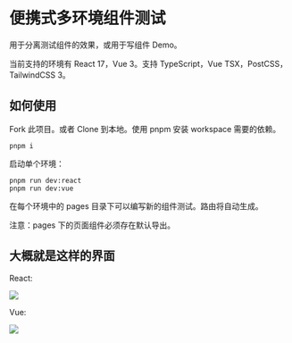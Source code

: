 # 便携式多环境组件测试

用于分离测试组件的效果，或用于写组件 Demo。

当前支持的环境有 React 17，Vue 3。支持 TypeScript，Vue TSX，PostCSS，TailwindCSS 3。

## 如何使用

Fork 此项目。或者 Clone 到本地。使用 pnpm 安装 workspace 需要的依赖。

```
pnpm i
```

启动单个环境：

```
pnpm run dev:react
pnpm run dev:vue
```

在每个环境中的 pages 目录下可以编写新的组件测试。路由将自动生成。

注意：pages 下的页面组件必须存在默认导出。

## 大概就是这样的界面

React:

![](https://cdn.jsdelivr.net/gh/Innei/fancy@master/2022/0127140527.png)

Vue:

![](https://cdn.jsdelivr.net/gh/Innei/fancy@master/2022/0127140602.png)